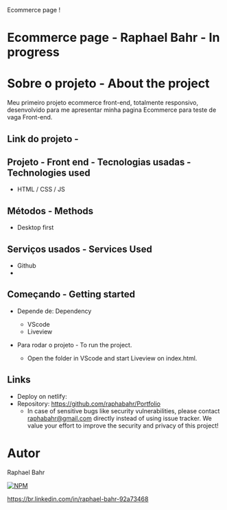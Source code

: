Ecommerce page !

# Ecommerce page - Raphael Bahr - In progress

# Sobre o projeto - About the project
Meu primeiro projeto ecommerce front-end, totalmente responsivo,  desenvolvido para me apresentar minha pagina Ecommerce para teste de vaga Front-end.
<br>

 
Link do projeto - 
-----------------------------

## Projeto - Front end - Tecnologias usadas - Technologies used
- HTML / CSS / JS  

## Métodos - Methods

* Desktop first

## Serviços usados - Services Used

* Github
* 

## Começando - Getting started

* Depende de: Dependency
  - VScode  
  - Liveview
  
* Para rodar o projeto - To run the project.
  - Open the folder in VScode and start Liveview on index.html. 

## Links
  - Deploy on netlify: 
  - Repository: https://github.com/raphabahr/Portfolio
    - In case of sensitive bugs like security vulnerabilities, please contact
      raphabahr@gmail.com directly instead of using issue tracker. We value your effort
      to improve the security and privacy of this project!

# Autor
Raphael Bahr

[![NPM](https://img.shields.io/npm/l/react)](https://github.com/raphabahr/Portfolio/blob/main/LICENCE) 

https://br.linkedin.com/in/raphael-bahr-92a73468

